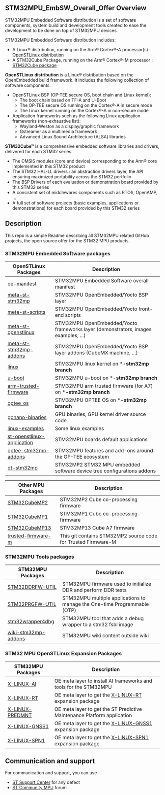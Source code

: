 ## STM32MPU_EmbSW_Overall_Offer Overview


STM32MPU Embedded Software distribution is a set of software components, system build and development tools created to ease the development to be done on top of STM32MPU devices. 

STM32MPU Embedded Software distribution includes: 
* A Linux® distribution, running on the Arm® Cortex®-A processor(s) : [OpenSTLinux distribution](https://wiki.st.com/stm32mpu/index.php/OpenSTLinux_distribution)
* A STM32Cube Package, running on the Arm® Cortex®-M processor : [STM32Cube package](https://wiki.st.com/stm32mpu/index.php/STM32CubeMP1_Package)

**OpenSTLinux distribution** is a Linux® distribution based on the OpenEmbedded build framework.
It includes the following collection of software components. 
* OpenSTLinux BSP (OP-TEE secure OS, boot chain and Linux kernel): 
  * The boot chain based on TF-A and U-Boot 
  * The OP-TEE secure OS running on the Cortex®-A in secure mode 
  * The Linux kernel running on the Cortex®-A in non-secure mode 
* Application frameworks such as the following Linux application frameworks (non-exhaustive list): 
  * Wayland-Weston as a display/graphic framework 
  * Gstreamer as a multimedia framework 
  * Advanced Linux Sound Architecture (ALSA) libraries 

**STM32Cube™** is a comprehensive embedded software libraries and drivers, delivered for each STM32 series.
   * The CMSIS modules (core and device) corresponding to the Arm® core implemented in this STM32 product
   * The STM32 HAL-LL drivers : an abstraction drivers layer, the API ensuring maximized portability across the STM32 portfolio 
   * The BSP Drivers of each evaluation or demonstration board provided by this STM32 series 
   * A consistent set of middlewares components such as RTOS, OpenAMP, ...
   * A full set of software projects (basic examples, applications or demonstrations) for each board provided by this STM32 series

## Description

This repo is a simple Readme describing all STM32MPU related GitHub projects, the open source offer for the STM32 MPU products.

### STM32MPU Embedded Software packages 
OpenSTLinux Packages | Description
---------------------- | -----------
[oe-manifest](https://github.com/STMicroelectronics/oe-manifest) | STM32MPU Embedded Software overall manifest
[meta-st-stm32mp](https://github.com/STMicroelectronics/meta-st-stm32mp) | STM32MPU OpenEmbedded/Yocto BSP layer 
[meta-st-scripts](https://github.com/STMicroelectronics/meta-st-scripts) | STM32MPU OpenEmbedded/Yocto front-end scripts
[meta-st-openstlinux](https://github.com/STMicroelectronics/meta-st-openstlinux) | STM32MPU OpenEmbedded/Yocto frameworks layer (demonstrators, images examples, ...)
[meta-st-stm32mp-addons](https://github.com/STMicroelectronics/meta-st-stm32mp-addons) | STM32MPU OpenEmbedded/Yocto BSP layer addons (CubeMX machine, ...)
[linux](https://github.com/STMicroelectronics/linux) | STM32MPU linux kernel on ***-stm32mp branch**
[u-boot](https://github.com/STMicroelectronics/u-boot) | STM32MPU u-boot on ***-stm32mp branch**
[arm-trusted-firmware](https://github.com/STMicroelectronics/arm-trusted-firmware) | STM32MPU arm trusted firmware (for A7) on ***-stm32mp branch**
[optee_os](https://github.com/STMicroelectronics/optee_os) | STM32MPU OPTEE OS on ***-stm32mp branch**
[gcnano-binaries](https://github.com/STMicroelectronics/gcnano-binaries) | GPU binaries, GPU kernel driver source code
[linux-examples](https://github.com/STMicroelectronics/linux-examples) | Some linux examples
[st-openstlinux-application](https://github.com/STMicroelectronics/st-openstlinux-application) | STM32MPU boards default applications
[optee-stm32mp-addons](https://github.com/STMicroelectronics/optee-stm32mp-addons) | STM32MPU features and add-ons around the OP-TEE ecosystem
[dt-stm32mp](https://github.com/STMicroelectronics/dt-stm32mp) | STM32MP2 STM32 MPU embedded software device tree configurations addons

Other MPU Packages | Description
---------------------- | -----------
[STM32CubeMP2](https://github.com/STMicroelectronics/STM32CubeMP2) | STM32MP2 Cube co-processing firmware
[STM32CubeMP1](https://github.com/STMicroelectronics/STM32CubeMP1) | STM32MP1 Cube co-processing firmware
[STM32CubeMP13](https://github.com/STMicroelectronics/STM32CubeMP13) | STM32MP13 Cube A7 firmware
[trusted-firmware-m](https://github.com/STMicroelectronics/trusted-firmware-m) | This git contains STM32MP2 source code for Trusted Firmware-M

### STM32MPU Tools packages 
STM32MPU Packages | Description
---------------------- | -----------
[STM32DDRFW-UTIL](https://github.com/STMicroelectronics/STM32DDRFW-UTIL) | STM32MPU firmware used to initialize DDR and perform DDR tests
[STM32PRGFW-UTIL](https://github.com/STMicroelectronics/STM32PRGFW-UTIL) | STM32MPU multiple applications to manage the One-time Programmable (OTP)
[stm32wrapper4dbg](https://github.com/STMicroelectronics/stm32wrapper4dbg) | STM32MPU tool that adds a debug wrapper to a stm32 fsbl image
[wiki-stm32mp-addons](https://github.com/STMicroelectronics/wiki-stm32mp-addons) | STM32MPU wiki content outside wiki

### STM32 MPU OpenSTLinux Expansion Packages 
STM32MPU Packages | Description
---------------------- | -----------
[X-LINUX-AI](https://github.com/STMicroelectronics/meta-st-stm32mpu-ai) | OE meta layer to install AI frameworks and tools for the STM32MPU
[X-LINUX-RT](https://github.com/STMicroelectronics/meta-st-x-linux-rt) |  OE meta layer to get the [X-LINUX-RT](https://www.st.com/en/embedded-software/x-linux-rt.html) expansion package
[X-LINUX-PREDMNT](https://github.com/STMicroelectronics/meta-predmnt) | OE meta layer to get the ST Predictive Maintenance Platform application
[X-LINUX-GNSS1](https://github.com/STMicroelectronics/meta-st-x-linux-gnss1) | OE meta layer to get the [X-LINUX-GNSS1](https://www.st.com/en/embedded-software/x-linux-gnss1.html) expansion package
[X-LINUX-SPN1](https://github.com/STMicroelectronics/x-linux-spn1) | OE meta layer to get the [X-LINUX-SPN1](https://www.st.com/en/embedded-software/x-linux-spn1.html) expansion package
## Communication and support 
For communication and support, you can use
* [ST Support Center](https://my.st.com/ols#/ols/) for any defect
* [ST Community MPU](https://community.st.com/stm32mpu) forum 

